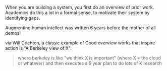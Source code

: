 
When you are building a system, you first do an overview of prior work. Academics do this a lot in a formal sense, to motivate their system by identifying gaps.

Augmenting human intellect was written 6 years before the mother of all demos!

via Will Crichton, a classic example of Good overview works that inspire action is “A Berkeley view of X”:

> where berkeley is like "we think X is important" (where X = the cloud or whatever) and then executes a 5 year plan to do lots of X research
